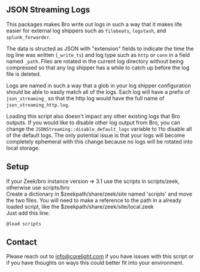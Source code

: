JSON Streaming Logs
-------------------

This packages makes Bro write out logs in such a way that it makes life easier
for external log shippers such as `filebeats`, `logstash`, and `splunk_forwarder`.

The data is structed as JSON with "extension" fields to indicate the time the
log line was written (`_write_ts`) and log type such as `http` or `conn` in a
field named `_path`.  Files are rotated in the current log directory without
being compressed so that any log shipper has a while to catch up before the
log file is deleted.  

Logs are named in such a way that a glob in your log shipper configuration
should be able to easily match all of the logs.  Each log will have a prefix of
`json_streaming_` so that the http log would have the full name of
`json_streaming_http.log`.

Loading this script also doesn't impact any other existing logs that Bro
outputs.  If you would like to disable other log output from Bro, you can change
the `JSONStreaming::disable_default_logs` variable to `T`to disable all of the default
logs.  The only potential issue is that your logs will become completely
ephemeral with this change because no logs will be rotated into local storage.

## Setup
If your Zeek/bro instance version => 3.1 use the scripts in scripts/zeek, otherwise use scripts/bro  
Create a dictionary in $zeekpath/share/zeek/site named 'scripts' and move the two files.
You will need to make a reference to the path in a already loaded script, like the $zeekpath/share/zeek/site/local.zeek  
Just add this line:  
```
@load scripts
```

Contact
-------

Please reach out to <info@corelight.com> if you have issues with this script
or if you have thoughts on ways this could better fit into your environment.
